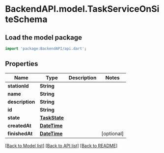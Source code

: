 # BackendAPI.model.TaskServiceOnSiteSchema

## Load the model package
```dart
import 'package:BackendAPI/api.dart';
```

## Properties
 Name            | Type                          | Description | Notes      
-----------------|-------------------------------|-------------|------------
 **stationId**   | **String**                    |             |
 **name**        | **String**                    |             |
 **description** | **String**                    |             |
 **id**          | **String**                    |             |
 **state**       | [**TaskState**](TaskState.md) |             |
 **createdAt**   | [**DateTime**](DateTime.md)   |             |
 **finishedAt**  | [**DateTime**](DateTime.md)   |             | [optional] 

[[Back to Model list]](../README.md#documentation-for-models) [[Back to API list]](../README.md#documentation-for-api-endpoints) [[Back to README]](../README.md)


